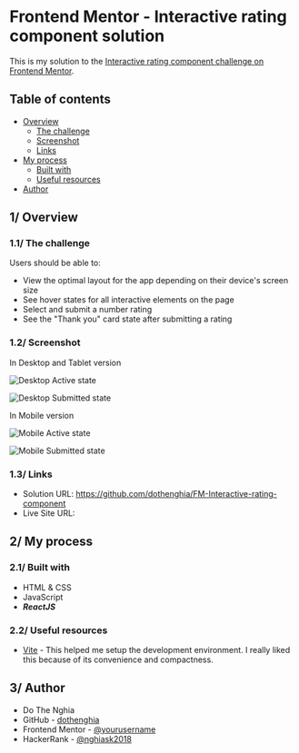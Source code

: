 # Frontend Mentor - Interactive rating component solution

This is my solution to the [Interactive rating component challenge on Frontend Mentor](https://www.frontendmentor.io/challenges/interactive-rating-component-koxpeBUmI).

## Table of contents

- [Overview](#overview)
  - [The challenge](#the-challenge)
  - [Screenshot](#screenshot)
  - [Links](#links)
- [My process](#my-process)
  - [Built with](#built-with)
  - [Useful resources](#useful-resources)
- [Author](#author)


## 1/ Overview

### 1.1/ The challenge

Users should be able to:

- View the optimal layout for the app depending on their device's screen size
- See hover states for all interactive elements on the page
- Select and submit a number rating
- See the "Thank you" card state after submitting a rating

### 1.2/ Screenshot

In Desktop and Tablet version

![Desktop Active state](https://user-images.githubusercontent.com/63101932/213662925-6460ff74-d3fd-4a52-80c6-edf860a9903d.png)

![Desktop Submitted state](https://user-images.githubusercontent.com/63101932/213663195-c5b011ab-0ded-46f1-bf7c-8bd7c8284331.png)

In Mobile version

![Mobile Active state](https://user-images.githubusercontent.com/63101932/213664637-4e0d2911-16cd-47df-bbdf-e8e03c2a49ee.png)

![Mobile Submitted state](https://user-images.githubusercontent.com/63101932/213664492-2563525b-3f8b-4458-9c58-15a45c6417ed.png)



### 1.3/ Links

- Solution URL: https://github.com/dothenghia/FM-Interactive-rating-component
- Live Site URL: 

## 2/ My process

### 2.1/ Built with

- HTML & CSS
- JavaScript
- ***ReactJS***


### 2.2/ Useful resources

- [Vite](https://vitejs.dev/) - This helped me setup the development environment. I really liked this because of its convenience and compactness.


## 3/ Author

- Do The Nghia
- GitHub - [dothenghia](https://github.com/dothenghia)
- Frontend Mentor - [@yourusername](https://www.frontendmentor.io/profile/yourusername)
- HackerRank - [@nghiask2018](https://www.hackerrank.com/nghiask2018)


